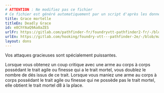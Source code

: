 ```yaml
---
# ATTENTION : Ne modifiez pas ce fichier
# Ce fichier est généré automatiquement par un script d'après les données du module Foundry VTT officiel et de sa traduction
title: Grace mortelle
titleEn: Deadly Grace
id: e8ChYAaQ9Aa8aZES
urlFr: https://gitlab.com/pathfinder-fr/foundryvtt-pathfinder2-fr/-/blob/master/data/feats/e8ChYAaQ9Aa8aZES.htm
urlEn: https://gitlab.com/hooking/foundry-vtt---pathfinder-2e/-/blob/master/packs/data/feats.db/deadly-grace.json
layout: dons
---
```

Vos attaques gracieuses sont spécialement puissantes.

Lorsque vous obtenez un coup critique avec une arme au corps à corps possédant le trait agile ou finesse qui a le trait mortel, vous doublez le nombre de dés issus de ce trait. Lorsque vous maniez une arme au corps à corps possédant le trait agile ou finesse qui ne possède pas le trait mortel, elle obtient le trait mortel d8 à la place.
